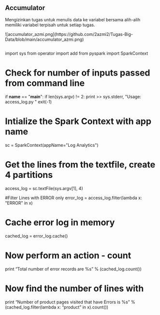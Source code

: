 <h2>Accumulator</h2>
<p>Mengizinkan tugas untuk menulis data ke variabel bersama alih-alih memiliki variabel terpisah untuk setiap tugas. </p>
![accumulator_azmi.png](https://github.com/2azmi2/Tugas-Big-Data/blob/main/accumulator_azmi.png)

<h2></h2>
<p>import sys
from operator import  add
from pyspark import SparkContext

# Check for number of inputs passed from command line
if __name__ == "__main__":
    if len(sys.argv) != 2:
        print >> sys.stderr, "Usage: access_log.py <file>"
        exit(-1)

# Intialize the Spark Context with app name
sc = SparkContext(appName="Log Analytics")

# Get the lines from the textfile, create 4 partitions
access_log = sc.textFile(sys.argv[1], 4)

#Filter Lines with ERROR only
error_log = access_log.filter(lambda x: "ERROR" in x)

# Cache error log in memory
cached_log = error_log.cache()

# Now perform an action -  count
print “Total number of error records are %s” % (cached_log.count())

# Now find the number of lines with 
print “Number of product pages visited that have Errors is %s” % (cached_log.filter(lambda x: “product” in x).count()) </p>
